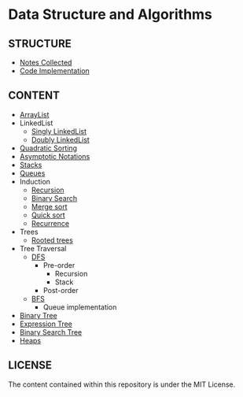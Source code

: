 # Data Structure and Algorithms

## STRUCTURE

- [Notes Collected](notes/notes.md)
- [Code Implementation](code)

## CONTENT

- [ArrayList](https://github.com/flaviaouyang/data-structure-and-algorithms/blob/master/notes/notes.md#arraylist)
- LinkedList
  - [Singly LinkedList](https://github.com/flaviaouyang/data-structure-and-algorithms/blob/master/notes/notes.md#singly-linked-lists)
  - [Doubly LinkedList](https://github.com/flaviaouyang/data-structure-and-algorithms/blob/master/notes/notes.md#doubly-linked-lists)
- [Quadratic Sorting](https://github.com/flaviaouyang/data-structure-and-algorithms/blob/master/notes/notes.md#quadratic-sorting)
- [Asymptotic Notations](https://github.com/flaviaouyang/data-structure-and-algorithms/blob/master/notes/notes.md#asymptotic-notations)
- [Stacks](https://github.com/flaviaouyang/data-structure-and-algorithms/blob/master/notes/notes.md#stacks-and-queues)
- [Queues](https://github.com/flaviaouyang/data-structure-and-algorithms/blob/master/notes/notes.md#stacks-and-queues)
- Induction
  - [Recursion](https://github.com/flaviaouyang/data-structure-and-algorithms/blob/master/notes/notes.md#induction-and-recursion)
  - [Binary Search](code/recursion/binarySearch.js)
  - [Merge sort](code/sort/mergeSort.js)
  - [Quick sort](code/sort/quickSort.js)
  - [Recurrence](https://github.com/flaviaouyang/data-structure-and-algorithms/blob/master/notes/notes.md#recurrences)
- Trees
  - [Rooted trees](https://github.com/flaviaouyang/data-structure-and-algorithms/blob/master/notes/notes.md#rooted-trees)
- Tree Traversal
  - [DFS](https://github.com/flaviaouyang/data-structure-and-algorithms/blob/master/notes/notes.md#depth-first-preorder)
  	- Pre-order
  		- Recursion
  		- Stack 
  	- Post-order
  - [BFS](https://github.com/flaviaouyang/data-structure-and-algorithms/blob/master/notes/notes.md#breath-first-traversal)
  	- Queue implementation
- [Binary Tree](https://github.com/flaviaouyang/data-structure-and-algorithms/blob/master/notes/notes.md#binary-trees)
- [Expression Tree](https://github.com/flaviaouyang/data-structure-and-algorithms/blob/master/notes/notes.md#expression-trees)
- [Binary Search Tree](https://github.com/flaviaouyang/data-structure-and-algorithms/blob/master/notes/notes.md#binary-search-trees)
- [Heaps](https://github.com/flaviaouyang/data-structure-and-algorithms/blob/master/notes/notes.md#heaps)

## LICENSE

The content contained within this repository is under the MIT License.

